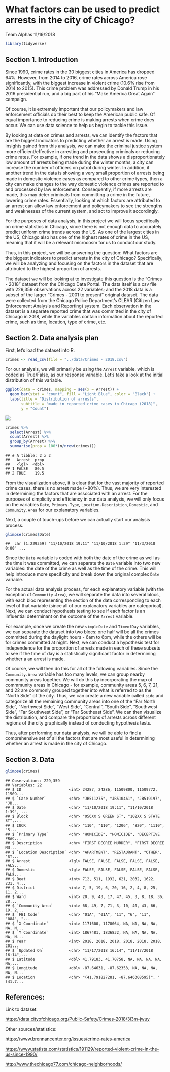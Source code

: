 What factors can be used to predict arrests in the city of Chicago?
================
Team Alphas
11/19/2018

``` r
library(tidyverse)
```

## Section 1. Introduction

Since 1990, crime rates in the 30 biggest cities in America has dropped
64%. However, from 2014 to 2016, crime rates across America rose
significantly, with the biggest increase in violent crime (10.6% rise
from 2014 to 2015). This crime problem was addressed by Donald Trump in
his 2016 presidential run, and a big part of his “Make America Great
Again” campaign.

Of course, it is extremely important that our policymakers and law
enforcement officials do their best to keep the American public safe. Of
equal importance to reducing crime is making arrests when crime does
occur. We can use data science to help us begin to tackle this issue.

By looking at data on crimes and arrests, we can identify the factors
that are the biggest indicators to predicting whether an arrest is made.
Using insights gained from this analysis, we can make the criminal
justice system more efficient/effective in arresting and prosecuting
criminals or reducing crime rates. For example, if one trend in the data
shows a disproportionately low amount of arrests being made during the
winter months, a city can increase the number of officers on patrol
during winter. In addition, if another trend in the data is showing a
very small proportion of arrests being made in domestic violence cases
as compared to other crime types, then a city can make changes to the
way domestic violence crimes are reported to and processed by law
enforcement. Consequently, if more arrests are made, this may deter
criminals from committing a crime in the future, lowering crime rates.
Essentially, looking at which factors are attributed to an arrest can
allow law enforcement and policymakers to see the strengths and
weaknesses of the current system, and act to improve it accordingly.

For the purposes of data analysis, in this project we will focus
specifically on crime statistics in Chicago, since there is not enough
data to accurately predict uniform crime trends across the US. As one of
the largest cities in the US, Chicago also has one of the highest rates
of crime in the US, meaning that it will be a relevant microcosm for us
to conduct our study.

Thus, in this project, we will be answering the question: What factors
are the biggest indicators to predict arrests in the city of Chicago?
Specifically, we will be analyzing and focusing on the factors in the
dataset that are attributed to the highest proportion of arrests.

The dataset we will be looking at to investigate this question is the
“Crimes - 2018” dataset from the Chicago Data Portal. The data itself
is a csv file with 229,359 observations across 22 variables; and the
2018 data is a subset of the larger “Crimes - 2001 to present” original
dataset. The data were collected from the Chicago Police Department’s
CLEAR (Citizen Law Enforcement Analysis and Reporting) system. Each
observation in the dataset is a separate reported crime that was
committed in the city of Chicago in 2018, while the variables contain
information about the reported crime, such as time, location, type of
crime, etc.

## Section 2. Data analysis plan

First, let’s load the dataset into R.

``` r
crimes <- read_csv(file = "../data/Crimes - 2018.csv")
```

For our analysis, we will primarily be using the `Arrest` variable,
which is coded as True/False, as our response variable. Let’s take a
look at the initial distribution of this variable.

``` r
ggplot(data = crimes, mapping = aes(x = Arrest)) +
  geom_bar(stat = "count", fill = "Light Blue", color = "Black") +
  labs(title = "Distribution of arrests",
       subtitle = "made in reported crime cases in Chicago (2018)",
       y = "Count")
```

![](proposal_files/figure-gfm/arrest-distribution-1.png)<!-- -->

``` r
crimes %>%
  select(Arrest) %>%
  count(Arrest) %>% 
  group_by(Arrest) %>%
  summarise(prop = 100*(n/nrow(crimes)))
```

    ## # A tibble: 2 x 2
    ##   Arrest  prop
    ##   <lgl>  <dbl>
    ## 1 FALSE   80.5
    ## 2 TRUE    19.5

From the visualization above, it is clear that for the vast majority of
reported crime cases, there is no arrest made (~80%). Thus, we are very
interested in determining the factors that are associated with an
arrest. For the purposes of simplicity and efficiency in our data
analysis, we will only focus on the variables `Date`, `Primary.Type`,
`Location.Description`, `Domestic`, and `Community.Area` for our
explanatory variables.

Next, a couple of touch-ups before we can actually start our analysis
process.

``` r
glimpse(crimes$Date)
```

    ##  chr [1:229359] "11/10/2018 19:11" "11/10/2018 1:39" "11/3/2018 0:00" ...

Since the `Date` variable is coded with both the date of the crime as
well as the time it was committed, we can separate the `Date` variable
into two new variables: the date of the crime as well as the time of the
crime. This will help introduce more specificity and break down the
original complex `Date` variable.

For the actual data analysis process, for each explanatory variable
(with the exception of `Community.Area`), we will separate the data into
several blocs, with each bloc representing the section of the data
corresponding to each level of that variable (since all of our
explanatory variables are categorical). Next, we can conduct hypothesis
testing to see if each factor is an influential determinant on the
outcome of the `Arrest` variable.

For example, once we create the new `simpleDate` and `TimeofDay`
variables, we can separate the dataset into two blocs: one half will be
all the crimes committed during the daylight hours - 6am to 6pm, while
the others will be for crimes committed at night. Next, we can conduct a
hypothesis test for independence for the proportion of arrests made in
each of these subsets to see if the time of day is a statistically
significant factor in determining whether a an arrest is made.

Of course, we will then do this for all of the following variables.
Since the `Community.Area` variable has too many levels, we can group
nearby community areas together. We will do this by incorporating the
map of commmunity areas in Chicago - for example, community areas 5, 6,
7, 21, and 22 are commonly grouped together into what is referred to as
the “North Side” of the city. Thus, we can create a new variable called
`side` and categorize all the remaining community areas into one of the
“Far North Side”, “Northwest Side”, “West Side”, “Central”, “South
Side”, “Southwest Side”, “Far Southwest Side”, or “Far Southeast Side”.
We can then visualize the distribution, and compare the proportions of
arrests across different regions of the city graphically instead of
conducting hypothesis tests.

Thus, after performing our data analysis, we will be able to find a
comprehensive set of all the factors that are most useful in determining
whether an arrest is made in the city of Chicago.

## Section 3. Data

``` r
glimpse(crimes)
```

    ## Observations: 229,359
    ## Variables: 22
    ## $ ID                     <int> 24287, 24286, 11509800, 11509772, 11509...
    ## $ `Case Number`          <chr> "JB511275", "JB510461", "JB519197", "JB...
    ## $ Date                   <chr> "11/10/2018 19:11", "11/10/2018 1:39", ...
    ## $ Block                  <chr> "056XX S GREEN ST", "102XX S STATE ST",...
    ## $ IUCR                   <chr> "110", "110", "1206", "820", "1110", "5...
    ## $ `Primary Type`         <chr> "HOMICIDE", "HOMICIDE", "DECEPTIVE PRAC...
    ## $ Description            <chr> "FIRST DEGREE MURDER", "FIRST DEGREE MU...
    ## $ `Location Description` <chr> "APARTMENT", "RESTAURANT", "OTHER", "ST...
    ## $ Arrest                 <lgl> FALSE, FALSE, FALSE, FALSE, FALSE, FALS...
    ## $ Domestic               <lgl> FALSE, FALSE, FALSE, FALSE, FALSE, FALS...
    ## $ Beat                   <int> 712, 511, 1932, 621, 2032, 1622, 231, 4...
    ## $ District               <int> 7, 5, 19, 6, 20, 16, 2, 4, 8, 25, 11, 2...
    ## $ Ward                   <int> 20, 9, 43, 17, 47, 45, 3, 8, 18, 36, 28...
    ## $ `Community Area`       <int> 68, 49, 7, 71, 3, 10, 40, 43, 66, 19, 2...
    ## $ `FBI Code`             <chr> "01A", "01A", "11", "6", "11", "08A", "...
    ## $ `X Coordinate`         <int> 1171600, 1178064, NA, NA, NA, NA, NA, N...
    ## $ `Y Coordinate`         <int> 1867481, 1836832, NA, NA, NA, NA, NA, N...
    ## $ Year                   <int> 2018, 2018, 2018, 2018, 2018, 2018, 201...
    ## $ `Updated On`           <chr> "11/17/2018 16:14", "11/17/2018 16:14",...
    ## $ Latitude               <dbl> 41.79183, 41.70758, NA, NA, NA, NA, NA,...
    ## $ Longitude              <dbl> -87.64631, -87.62353, NA, NA, NA, NA, N...
    ## $ Location               <chr> "(41.791827281, -87.646308595)", "(41.7...

## References:

Link to dataset:

<https://data.cityofchicago.org/Public-Safety/Crimes-2018/3i3m-jwuy>

Other
sources/statistics:

<https://www.brennancenter.org/issues/crime-rates-america>

<https://www.statista.com/statistics/191129/reported-violent-crime-in-the-us-since-1990/>

<http://www.thechicago77.com/chicago-neighborhoods/>
